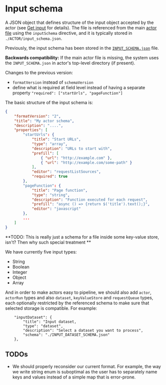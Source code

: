 # Input schema

A JSON object that defines structure of the input object accepted by the
actor (see [Get input](../README.md#get-input) for details).
The file is referenced from the main [actor file](ACTOR.md) using the `inputSchema` directive,
and it is typically stored in `./ACTOR/input_schema.json`.

Previously, the input schema has been stored in
the [`INPUT_SCHEMA.json`](https://docs.apify.com/actors/development/input-schema) file.

**Backwards compatibility:** If the main actor file is missing,
the system uses the `INPUT_SCHEMA.json` in actor's top-level directory (if present).

Changes to the previous version:
- `formatVersion` instead of `schemaVersion`
- define what is required at field level instead of having a separate property `"required": ["startUrls", "pageFunction"]`

The basic structure of the input schema is:

```json
{
    "formatVersion": "2",
    "title": "My actor schema",
    "description": "....",
    "properties": [
        "startUrls": {
            "title": "Start URLs",
            "type": "array",
            "description": "URLs to start with",
            "prefill": [
                { "url": "http://example.com" },
                { "url": "http://example.com/some-path" }
            ],
            "editor": "requestListSources",
            "required": true
        },
        "pageFunction": {
            "title": "Page function",
            "type": "string",
            "description": "Function executed for each request",
            "prefill": "async () => {return $('title').text();}",
            "editor": "javascript"
        },
        ...
    ]
}
```

**TODO: This is really just a schema for a file inside some key-value store, isn't? Then why such special treatment **

We have currently five input types:
- String
- Boolean
- Integer
- Object
- Array

And in order to make actors easy to pipeline, we should also add `actor`, `actorRun` types and also
`dataset`, `keyValueStore` and `requestQueue` types, each optionally
restricted by the referenced schema to make sure that selected storage is compatible. For example:

```
    "inputDataset": {
        "title": "Input dataset,
        "type": "dataset",
        "description": "Select a dataset you want to process",
        "schema": "./INPUT_DATASET_SCHEMA.json"
    },
```

## TODOs
- We should properly reconsider our current format. For example, the way we write string enum is suboptimal as the user has to separately name keys and values instead of a simple map that is error-prone.

